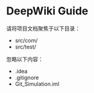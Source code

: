 # DeepWiki Guide

请将项目文档聚焦于以下目录：
- src/com/
- src/test/

忽略以下内容：
- .idea
- .gitignore
- Git_Simulation.iml
